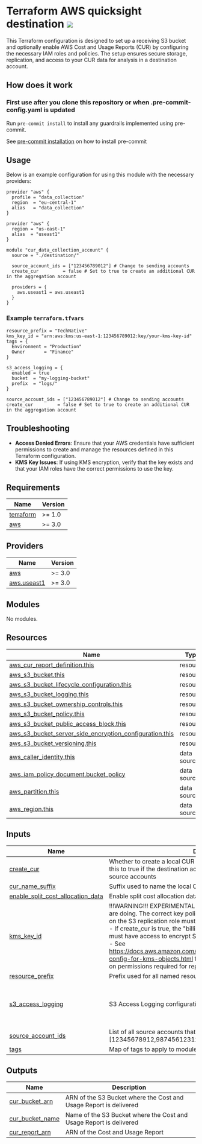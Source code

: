 # Terraform AWS quicksight destination ![](https://img.shields.io/github/actions/workflow/status/wearetechnative/terraform-aws-quicksight-destination/tflint.yaml?style=plastic)

<!-- SHIELDS -->

This Terraform configuration is designed to set up a receiving S3 bucket and optionally enable AWS Cost and Usage Reports (CUR) by configuring the necessary IAM roles and policies. The setup ensures secure storage, replication, and access to your CUR data for analysis in a destination account.

## How does it work

### First use after you clone this repository or when .pre-commit-config.yaml is updated

Run `pre-commit install` to install any guardrails implemented using pre-commit.

See [pre-commit installation](https://pre-commit.com/#install) on how to install pre-commit

## Usage

Below is an example configuration for using this module with the necessary providers:

```hcl
provider "aws" {
  profile = "data_collection"
  region  = "eu-central-1"
  alias   = "data_collection"
}

provider "aws" {
  region = "us-east-1"
  alias  = "useast1"
}

module "cur_data_collection_account" {
  source = "./destination/"

  source_account_ids = ["123456789012"] # Change to sending accounts 
  create_cur         = false # Set to true to create an additional CUR in the aggregation account

  providers = {
    aws.useast1 = aws.useast1
  }
}
```
### Example `terraform.tfvars`

```hcl
resource_prefix = "TechNative"
kms_key_id = "arn:aws:kms:us-east-1:123456789012:key/your-kms-key-id"
tags = {
  Environment = "Production"
  Owner       = "Finance"
}

s3_access_logging = {
  enabled = true
  bucket  = "my-logging-bucket"
  prefix  = "logs/"
}

source_account_ids = ["123456789012"] # Change to sending accounts
create_cur         = false # Set to true to create an additional CUR in the aggregation account
```
## Troubleshooting

- **Access Denied Errors**: Ensure that your AWS credentials have sufficient permissions to create and manage the resources defined in this Terraform configuration.
- **KMS Key Issues**: If using KMS encryption, verify that the key exists and that your IAM roles have the correct permissions to use the key.

<!-- BEGIN_TF_DOCS -->
## Requirements

| Name | Version |
|------|---------|
| <a name="requirement_terraform"></a> [terraform](#requirement\_terraform) | >= 1.0 |
| <a name="requirement_aws"></a> [aws](#requirement\_aws) | >= 3.0 |

## Providers

| Name | Version |
|------|---------|
| <a name="provider_aws"></a> [aws](#provider\_aws) | >= 3.0 |
| <a name="provider_aws.useast1"></a> [aws.useast1](#provider\_aws.useast1) | >= 3.0 |

## Modules

No modules.

## Resources

| Name | Type |
|------|------|
| [aws_cur_report_definition.this](https://registry.terraform.io/providers/hashicorp/aws/latest/docs/resources/cur_report_definition) | resource |
| [aws_s3_bucket.this](https://registry.terraform.io/providers/hashicorp/aws/latest/docs/resources/s3_bucket) | resource |
| [aws_s3_bucket_lifecycle_configuration.this](https://registry.terraform.io/providers/hashicorp/aws/latest/docs/resources/s3_bucket_lifecycle_configuration) | resource |
| [aws_s3_bucket_logging.this](https://registry.terraform.io/providers/hashicorp/aws/latest/docs/resources/s3_bucket_logging) | resource |
| [aws_s3_bucket_ownership_controls.this](https://registry.terraform.io/providers/hashicorp/aws/latest/docs/resources/s3_bucket_ownership_controls) | resource |
| [aws_s3_bucket_policy.this](https://registry.terraform.io/providers/hashicorp/aws/latest/docs/resources/s3_bucket_policy) | resource |
| [aws_s3_bucket_public_access_block.this](https://registry.terraform.io/providers/hashicorp/aws/latest/docs/resources/s3_bucket_public_access_block) | resource |
| [aws_s3_bucket_server_side_encryption_configuration.this](https://registry.terraform.io/providers/hashicorp/aws/latest/docs/resources/s3_bucket_server_side_encryption_configuration) | resource |
| [aws_s3_bucket_versioning.this](https://registry.terraform.io/providers/hashicorp/aws/latest/docs/resources/s3_bucket_versioning) | resource |
| [aws_caller_identity.this](https://registry.terraform.io/providers/hashicorp/aws/latest/docs/data-sources/caller_identity) | data source |
| [aws_iam_policy_document.bucket_policy](https://registry.terraform.io/providers/hashicorp/aws/latest/docs/data-sources/iam_policy_document) | data source |
| [aws_partition.this](https://registry.terraform.io/providers/hashicorp/aws/latest/docs/data-sources/partition) | data source |
| [aws_region.this](https://registry.terraform.io/providers/hashicorp/aws/latest/docs/data-sources/region) | data source |

## Inputs

| Name | Description | Type | Default | Required |
|------|-------------|------|---------|:--------:|
| <a name="input_create_cur"></a> [create\_cur](#input\_create\_cur) | Whether to create a local CUR in the destination account or not. Set this to true if the destination account is NOT covered in the CUR of the source accounts | `bool` | n/a | yes |
| <a name="input_cur_name_suffix"></a> [cur\_name\_suffix](#input\_cur\_name\_suffix) | Suffix used to name the local CUR report if create\_cur is `true` | `string` | `"cur"` | no |
| <a name="input_enable_split_cost_allocation_data"></a> [enable\_split\_cost\_allocation\_data](#input\_enable\_split\_cost\_allocation\_data) | Enable split cost allocation data for ECS and EKS for this CUR report | `bool` | `false` | no |
| <a name="input_kms_key_id"></a> [kms\_key\_id](#input\_kms\_key\_id) | !!!WARNING!!! EXPERIMENTAL - Do not use unless you know what you are doing. The correct key policies and IAM permissions<br>on the S3 replication role must be configured external to this module.<br>  - If create\_cur is true, the "billingreports.amazonaws.com" service must have access to encrypt S3 objects with the key ID provided<br>  - See https://docs.aws.amazon.com/AmazonS3/latest/userguide/replication-config-for-kms-objects.html for information<br>    on permissions required for replicating KMS-encrypted objects | `string` | `null` | no |
| <a name="input_resource_prefix"></a> [resource\_prefix](#input\_resource\_prefix) | Prefix used for all named resources, including S3 Bucket | `string` | `"cid"` | no |
| <a name="input_s3_access_logging"></a> [s3\_access\_logging](#input\_s3\_access\_logging) | S3 Access Logging configuration for the CUR bucket | <pre>object({<br>    enabled = bool<br>    bucket  = string<br>    prefix  = string<br>  })</pre> | <pre>{<br>  "bucket": null,<br>  "enabled": false,<br>  "prefix": null<br>}</pre> | no |
| <a name="input_source_account_ids"></a> [source\_account\_ids](#input\_source\_account\_ids) | List of all source accounts that will replicate CUR Data. Ex:  [12345678912,98745612312,...] (fill only on Destination Account) | `list(string)` | n/a | yes |
| <a name="input_tags"></a> [tags](#input\_tags) | Map of tags to apply to module resources | `map(string)` | `{}` | no |

## Outputs

| Name | Description |
|------|-------------|
| <a name="output_cur_bucket_arn"></a> [cur\_bucket\_arn](#output\_cur\_bucket\_arn) | ARN of the S3 Bucket where the Cost and Usage Report is delivered |
| <a name="output_cur_bucket_name"></a> [cur\_bucket\_name](#output\_cur\_bucket\_name) | Name of the S3 Bucket where the Cost and Usage Report is delivered |
| <a name="output_cur_report_arn"></a> [cur\_report\_arn](#output\_cur\_report\_arn) | ARN of the Cost and Usage Report |
<!-- END_TF_DOCS -->
